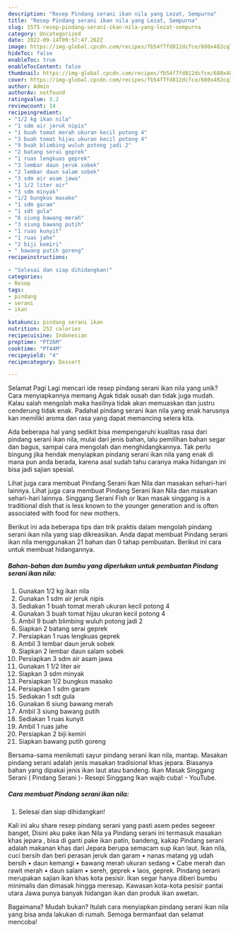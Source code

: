 ```yaml
---
description: "Resep Pindang serani ikan nila yang Lezat, Sempurna"
title: "Resep Pindang serani ikan nila yang Lezat, Sempurna"
slug: 1575-resep-pindang-serani-ikan-nila-yang-lezat-sempurna
category: Uncategorized
date: 2022-09-14T09:57:47.262Z
image: https://img-global.cpcdn.com/recipes/fb54f7fd812dcfce/680x482cq70/pindang-serani-ikan-nila-foto-resep-utama.jpg
hideToc: false
enableToc: true
enableTocContent: false
thumbnail: https://img-global.cpcdn.com/recipes/fb54f7fd812dcfce/680x482cq70/pindang-serani-ikan-nila-foto-resep-utama.jpg
cover: https://img-global.cpcdn.com/recipes/fb54f7fd812dcfce/680x482cq70/pindang-serani-ikan-nila-foto-resep-utama.jpg
author: Admin
authorAv: notfound
ratingvalue: 3.2
reviewcount: 14
recipeingredient:
- "1/2 kg ikan nila"
- "1 sdm air jeruk nipis"
- "1 buah tomat merah ukuran kecil potong 4"
- "3 buah tomat hijau ukuran kecil potong 4"
- "9 buah blimbing wuluh potong jadi 2"
- "2 batang serai geprek"
- "1 ruas lengkuas geprek"
- "3 lembar daun jeruk sobek"
- "2 lembar daun salam sobek"
- "3 sdm air asam jawa"
- "1 1/2 liter air"
- "3 sdm minyak"
- "1/2 bungkus masako"
- "1 sdm garam"
- "1 sdt gula"
- "6 siung bawang merah"
- "3 siung bawang putih"
- "1 ruas kunyit"
- "1 ruas jahe"
- "2 biji kemiri"
- " bawang putih goreng"
recipeinstructions:

- "Selesai dan siap dihidangkan!"
categories:
- Resep
tags:
- pindang
- serani
- ikan

katakunci: pindang serani ikan 
nutrition: 252 calories
recipecuisine: Indonesian
preptime: "PT26M"
cooktime: "PT44M"
recipeyield: "4"
recipecategory: Dessert

---
```



Selamat Pagi Lagi mencari ide resep pindang serani ikan nila yang unik? Cara menyiapkannya memang Agak tidak susah dan tidak juga mudah. Kalau salah mengolah maka hasilnya tidak akan memuaskan dan justru cenderung tidak enak. Padahal pindang serani ikan nila yang enak harusnya kan memiliki aroma dan rasa yang dapat memancing selera kita.


Ada beberapa hal yang sedikit bisa mempengaruhi kualitas rasa dari pindang serani ikan nila, mulai dari jenis bahan, lalu pemilihan bahan segar dan bagus, sampai cara mengolah dan menghidangkannya. Tak perlu bingung jika hendak menyiapkan pindang serani ikan nila yang enak di mana pun anda berada, karena asal sudah tahu caranya maka hidangan ini bisa jadi sajian spesial.

Lihat juga cara membuat Pindang Serani Ikan Nila dan masakan sehari-hari lainnya. Lihat juga cara membuat Pindang Serani Ikan Nila dan masakan sehari-hari lainnya. Singgang Serani Fish or Ikan masak singgang is a traditional dish that is less known to the younger generation and is often associated with food for new mothers.


Berikut ini ada beberapa tips dan trik praktis dalam mengolah pindang serani ikan nila yang siap dikreasikan. Anda dapat membuat Pindang serani ikan nila menggunakan 21 bahan dan 0 tahap pembuatan. Berikut ini cara untuk membuat hidangannya.

<!--inarticleads1-->

##### Bahan-bahan dan bumbu yang diperlukan untuk pembuatan Pindang serani ikan nila:

1. Gunakan 1/2 kg ikan nila
1. Gunakan 1 sdm air jeruk nipis
1. Sediakan 1 buah tomat merah ukuran kecil potong 4
1. Gunakan 3 buah tomat hijau ukuran kecil potong 4
1. Ambil 9 buah blimbing wuluh potong jadi 2
1. Siapkan 2 batang serai geprek
1. Persiapkan 1 ruas lengkuas geprek
1. Ambil 3 lembar daun jeruk sobek
1. Siapkan 2 lembar daun salam sobek
1. Persiapkan 3 sdm air asam jawa
1. Gunakan 1 1/2 liter air
1. Siapkan 3 sdm minyak
1. Persiapkan 1/2 bungkus masako
1. Persiapkan 1 sdm garam
1. Sediakan 1 sdt gula
1. Gunakan 6 siung bawang merah
1. Ambil 3 siung bawang putih
1. Sediakan 1 ruas kunyit
1. Ambil 1 ruas jahe
1. Persiapkan 2 biji kemiri
1. Siapkan  bawang putih goreng


Bersama-sama menikmati sayur pindang serani ikan nila, mantap. Masakan pindang serani adalah jenis masakan tradisional khas jepara. Biasanya bahan yang dipakai jenis ikan laut atau bandeng. Ikan Masak Singgang Serani ( Pindang Serani )- Resepi Singgang Ikan wajib cuba! - YouTube. 

<!--inarticleads2-->

##### Cara membuat Pindang serani ikan nila:


1. Selesai dan siap dihidangkan!

Kali ini aku share resep pindang serani yang pasti asem pedes segeeer banget, Disini aku pake ikan Nila ya Pindang serani ini termasuk masakan khas jepara , bisa di ganti pake ikan patin, bandeng, kakap Pindang serani adalah makanan khas dari Jepara berupa semacam sup ikan laut. Ikan nila, cuci bersih dan beri perasan jeruk dan garam • nanas matang yg udah bersih • daun kemangi • bawang merah ukuran sedang • Cabe merah dan rawit merah • daun salam • sereh, geprek • laos, geprek. Pindang serani merupakan sajian ikan khas kota pesisir. Ikan segar hanya diberi bumbu minimalis dan dimasak hingga meresap. Kawasan kota-kota pesisir pantai utara Jawa punya banyak hidangan ikan dan produk ikan awetan. 

Bagaimana? Mudah bukan? Itulah cara menyiapkan pindang serani ikan nila yang bisa anda lakukan di rumah. Semoga bermanfaat dan selamat mencoba!
